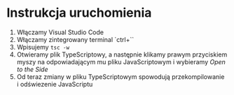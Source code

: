 # Instrukcja uruchomienia

1. Włączamy Visual Studio Code
1. Włączamy zintegrowany terminal `ctrl+``
1. Wpisujemy `tsc -w`
1. Otwieramy plik TypeScriptowy, a następnie klikamy prawym przyciskiem myszy na odpowiadającym mu pliku JavaScriptowym i wybieramy *Open to the Side*
1. Od teraz zmiany w pliku TypeScriptowym spowodują przekompilowanie i odświezenie JavaScriptu
